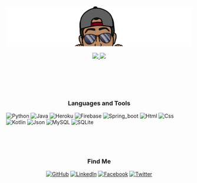 ![alt_bottom_png][$bottom_png]

[comment]: <> ([![kojofosu's GitHub stats]&#40;https://github-readme-stats.vercel.app/api?username=kojofosu&hide_border=true&include_all_commits=true&count_private=true&show_icons=true&#41;]&#40;https://github.com/kojofosu/github-readme-stats&#41;)

[comment]: <> ([![kojofosu's_Top Langs]&#40;https://github-readme-stats.vercel.app/api/top-langs/?username=kojofosu&langs_count=10a&layout=compact&#41;]&#40;https://github.com/kojofosu/github-readme-stats&#41;)


<div align="center">
<a href="https://github.com/kojofosu/kojofosu">
    <img height="137px" src="https://github-readme-stats.vercel.app/api?username=kojofosu&hide_border=true&include_all_commits=true&count_private=true&&hide_title=true&show_icons=true&#41line_height=21&text_color=000&icon_color=000&bg_color=0,ffffff,4ca2cd&theme=dark" />
    <img height="137px" src="https://github-readme-stats.vercel.app/api/top-langs/?username=kojofosu&hide=html&hide_title=true&hide_border=true&layout=compact&langs_count=10&exclude_repo=comp426,Redventures-Movie-Quotes&text_color=000&icon_color=fff&bg_color=0,4ca2cd,ffffff&theme=graywhite" />
</a>
</div>

<br/>
<br/>
<br/>
<br/>
<br/>
<h3 align="center">Languages and Tools</h3>

![Python](https://img.shields.io/badge/-Android-05122A?style=flat&logo=android) 
![Java](https://img.shields.io/badge/-Java-05122A?style=flat&logo=java) 
![Heroku](https://img.shields.io/badge/-Heroku-05122A?style=flat&logo=heroku) 
![Firebase](https://img.shields.io/badge/-Firebase-05122A?style=flat&logo=firebase) 
![Spring_boot](https://img.shields.io/badge/-SpringBoot-05122A?style=flat&logo=spring) 
![Html](https://img.shields.io/badge/-HTML-05122A?style=flat&logo=Html5) 
![Css](https://img.shields.io/badge/-CSS-05122A?style=flat&logo=css3) 
![Kotlin](https://img.shields.io/badge/-Kotlin-05122A?style=flat&logo=kotlin) 
![Json](https://img.shields.io/badge/-JSON-05122A?style=flat&logo=json)
![MySQL](https://img.shields.io/badge/-MySQL-05122A?style=flat&logo=MySQL) 
![SQLite](https://img.shields.io/badge/-SQLite-05122A?style=flat&logo=SQLite)

<br/><br/><br/>
<h3 align="center">Find Me</h3>
<p align="center">
	<a href="https://github.com/kojofosu"><img src="https://img.icons8.com/bubbles/50/000000/github.png" alt="GitHub"/></a>
	<a href="https://www.linkedin.com/in/kojo-fosu-bempa-edue-56290a149/"><img src="https://img.icons8.com/bubbles/50/000000/linkedin.png" alt="LinkedIn"/></a>
	<a href="https://web.facebook.com/kojofosubempa.edue/"><img src="https://img.icons8.com/bubbles/50/000000/facebook-new.png" alt="Facebook"/></a>
	<a href="https://twitter.com/McDerek_"><img src="https://img.icons8.com/bubbles/50/000000/twitter.png" alt="Twitter"/></a>
</p>


[comment]: <> ([![kojofosu's wakatime stats]&#40;https://github-readme-stats.vercel.app/api/wakatime?username=kojofosu&#41;]&#40;https://github.com/kojofosu/github-readme-stats&#41;)











<!--
**kojofosu/kojofosu** is a ✨ _special_ ✨ repository because its `README.md` (this file) appears on your GitHub profile.

Here are some ideas to get you started:

- 🔭 I’m currently working on ...
- 🌱 I’m currently learning ...
- 👯 I’m looking to collaborate on ...
- 🤔 I’m looking for help with ...
- 💬 Ask me about ...
- 📫 How to reach me: ...
- 😄 Pronouns: ...
- ⚡ Fun fact: ...
-->

[$top_png]: imgs/top_cropped.png
[$bottom_png]: ./imgs/bottom_cropped.png
